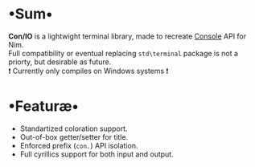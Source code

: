 # •Sum•
__Con/IO__ is a lightwight terminal library, made to recreate [Console](https://docs.microsoft.com/ru-ru/dotnet/api/system.console) API for Nim.  
Full compatibility or eventual replacing `std\terminal` package is not a priorty, but desirable as future.  
❗ Currently only compiles on Windows systems ❗

# •Featuræ•
* Standartized coloration support.
* Out-of-box getter/setter for title.
* Enforced prefix (`con.`) API isolation.
* Full cyrillics support for both input and output.

